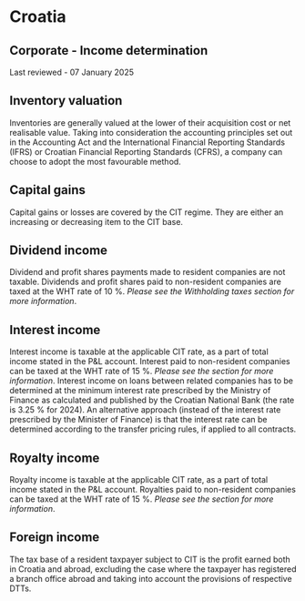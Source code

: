# Croatia
## Corporate - Income determination
Last reviewed - 07 January 2025
## Inventory valuation
Inventories are generally valued at the lower of their acquisition cost or net realisable value. Taking into consideration the accounting principles set out in the Accounting Act and the International Financial Reporting Standards (IFRS) or Croatian Financial Reporting Standards (CFRS), a company can choose to adopt the most favourable method.
## Capital gains
Capital gains or losses are covered by the CIT regime. They are either an increasing or decreasing item to the CIT base.
## Dividend income
Dividend and profit shares payments made to resident companies are not taxable. Dividends and profit shares paid to non-resident companies are taxed at the WHT rate of 10 %. _Please see the_ _Withholding taxes_ _section for more information_.
## Interest income
Interest income is taxable at the applicable CIT rate, as a part of total income stated in the P&L account. Interest paid to non-resident companies can be taxed at the WHT rate of 15 %. _Please see the_ _section for more information_.
Interest income on loans between related companies has to be determined at the minimum interest rate prescribed by the Ministry of Finance as calculated and published by the Croatian National Bank (the rate is 3.25 % for 2024). An alternative approach (instead of the interest rate prescribed by the Minister of Finance) is that the interest rate can be determined according to the transfer pricing rules, if applied to all contracts.
## Royalty income
Royalty income is taxable at the applicable CIT rate, as a part of total income stated in the P&L account. Royalties paid to non-resident companies can be taxed at the WHT rate of 15 %. _Please see the_ _section for more information_.
## Foreign income
The tax base of a resident taxpayer subject to CIT is the profit earned both in Croatia and abroad, excluding the case where the taxpayer has registered a branch office abroad and taking into account the provisions of respective DTTs.
